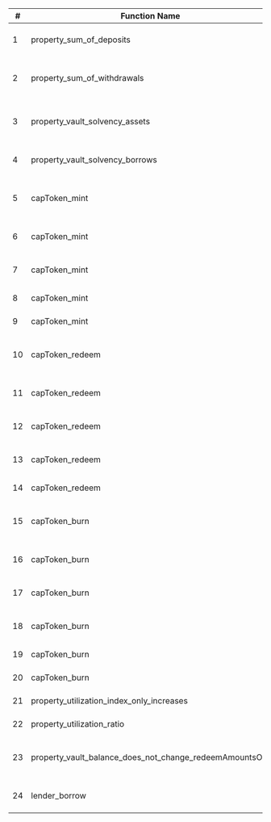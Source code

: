 | # | Function Name | Property Description | Passing |
|----|--------------|---------------------|----------|
| 1 | property_sum_of_deposits | Sum of deposits is less than or equal to total supply | |
| 2 | property_sum_of_withdrawals | Sum of deposits + sum of withdrawals is less than or equal to total supply | |
| 3 | property_vault_solvency_assets | totalSupplies for a given asset is always <= vault balance + totalBorrows + fractionalReserveBalance | |
| 4 | property_vault_solvency_borrows | totalSupplies for a given asset is always >= totalBorrows | |
| 5 | capToken_mint | User can always mint cap token if they have sufficient balance of depositing asset | |
| 6 | capToken_mint | User always receives at least the minimum amount out | |
| 7 | capToken_mint | User always receives at most the expected amount out | |
| 8 | capToken_mint | Fees are always nonzero when minting | |
| 9 | capToken_mint | Fees are always <= the amount out | |
| 10 | capToken_redeem | User can always redeem cap token if they have sufficient balance of cap token | |
| 11 | capToken_redeem | User always receives at least the minimum amount out | |
| 12 | capToken_redeem | User always receives at most the expected amount out | |
| 13 | capToken_redeem | Total cap supply decreases by no more than the amount out | |
| 14 | capToken_redeem | Fees are always <= the amount out | |
| 15 | capToken_burn | User can always burn cap token if they have sufficient balance of cap token | |
| 16 | capToken_burn | User always receives at least the minimum amount out | |
| 17 | capToken_burn | User always receives at most the expected amount out | |
| 18 | capToken_burn | Total cap supply decreases by no more than the amount out | |
| 19 | capToken_burn | Fees are always nonzero when burning | |
| 20 | capToken_burn | Fees are always <= the amount out | |
| 21 | property_utilization_index_only_increases | Utilization index only increases | |
| 22 | property_utilization_ratio | Utilization ratio only increases after a borrow | |
| 23 | property_vault_balance_does_not_change_redeemAmountsOut | If the vault invests/divests it shouldn't change the redeem amounts out | |
| 24 | lender_borrow | Asset cannot be borrowed when it is paused | |
